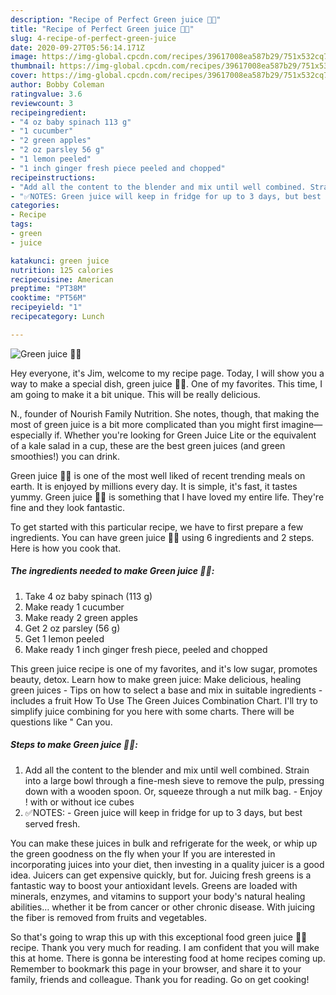 ```yaml
---
description: "Recipe of Perfect Green juice 🌱💚"
title: "Recipe of Perfect Green juice 🌱💚"
slug: 4-recipe-of-perfect-green-juice
date: 2020-09-27T05:56:14.171Z
image: https://img-global.cpcdn.com/recipes/39617008ea587b29/751x532cq70/green-juice-🌱💚-recipe-main-photo.jpg
thumbnail: https://img-global.cpcdn.com/recipes/39617008ea587b29/751x532cq70/green-juice-🌱💚-recipe-main-photo.jpg
cover: https://img-global.cpcdn.com/recipes/39617008ea587b29/751x532cq70/green-juice-🌱💚-recipe-main-photo.jpg
author: Bobby Coleman
ratingvalue: 3.6
reviewcount: 3
recipeingredient:
- "4 oz baby spinach 113 g"
- "1 cucumber"
- "2 green apples"
- "2 oz parsley 56 g"
- "1 lemon peeled"
- "1 inch ginger fresh piece peeled and chopped"
recipeinstructions:
- "Add all the content to the blender and mix until well combined. Strain into a large bowl through a fine-mesh sieve to remove the pulp, pressing down with a wooden spoon. Or, squeeze through a nut milk bag. Enjoy ! with or without ice cubes"
- "✅NOTES: Green juice will keep in fridge for up to 3 days, but best served fresh."
categories:
- Recipe
tags:
- green
- juice

katakunci: green juice 
nutrition: 125 calories
recipecuisine: American
preptime: "PT38M"
cooktime: "PT56M"
recipeyield: "1"
recipecategory: Lunch

---
```



![Green juice 🌱💚](https://img-global.cpcdn.com/recipes/39617008ea587b29/751x532cq70/green-juice-🌱💚-recipe-main-photo.jpg)

Hey everyone, it's Jim, welcome to my recipe page. Today, I will show you a way to make a special dish, green juice 🌱💚. One of my favorites. This time, I am going to make it a bit unique. This will be really delicious.

N., founder of Nourish Family Nutrition. She notes, though, that making the most of green juice is a bit more complicated than you might first imagine—especially if. Whether you&#39;re looking for Green Juice Lite or the equivalent of a kale salad in a cup, these are the best green juices (and green smoothies!) you can drink.

Green juice 🌱💚 is one of the most well liked of recent trending meals on earth. It is enjoyed by millions every day. It is simple, it's fast, it tastes yummy. Green juice 🌱💚 is something that I have loved my entire life. They're fine and they look fantastic.


To get started with this particular recipe, we have to first prepare a few ingredients. You can have green juice 🌱💚 using 6 ingredients and 2 steps. Here is how you cook that.

<!--inarticleads1-->

##### The ingredients needed to make Green juice 🌱💚:

1. Take 4 oz baby spinach (113 g)
1. Make ready 1 cucumber
1. Make ready 2 green apples
1. Get 2 oz parsley (56 g)
1. Get 1 lemon peeled
1. Make ready 1 inch ginger fresh piece, peeled and chopped


This green juice recipe is one of my favorites, and it&#39;s low sugar, promotes beauty, detox. Learn how to make green juice: Make delicious, healing green juices - Tips on how to select a base and mix in suitable ingredients - includes a fruit How To Use The Green Juices Combination Chart. I&#39;ll try to simplify juice combining for you here with some charts. There will be questions like &#34; Can you. 

<!--inarticleads2-->

##### Steps to make Green juice 🌱💚:

1. Add all the content to the blender and mix until well combined. Strain into a large bowl through a fine-mesh sieve to remove the pulp, pressing down with a wooden spoon. Or, squeeze through a nut milk bag. - Enjoy ! with or without ice cubes
1. ✅NOTES: - Green juice will keep in fridge for up to 3 days, but best served fresh.


You can make these juices in bulk and refrigerate for the week, or whip up the green goodness on the fly when your If you are interested in incorporating juices into your diet, then investing in a quality juicer is a good idea. Juicers can get expensive quickly, but for. Juicing fresh greens is a fantastic way to boost your antioxidant levels. Greens are loaded with minerals, enzymes, and vitamins to support your body&#39;s natural healing abilities… whether it be from cancer or other chronic disease. With juicing the fiber is removed from fruits and vegetables. 

So that's going to wrap this up with this exceptional food green juice 🌱💚 recipe. Thank you very much for reading. I am confident that you will make this at home. There is gonna be interesting food at home recipes coming up. Remember to bookmark this page in your browser, and share it to your family, friends and colleague. Thank you for reading. Go on get cooking!

